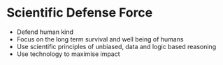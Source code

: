 # Scientific Defense Force

* Defend human kind
* Focus on the long term survival and well being of humans
* Use scientific principles of unbiased, data and logic based reasoning
* Use technology to maximise impact

